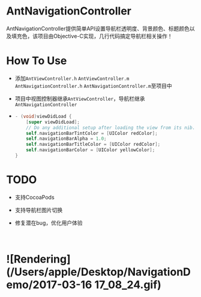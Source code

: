 # AntNavigationController

AntNavigationController提供简单API设置导航栏透明度、背景颜色、标题颜色以及填充色，该项目由Objective-C实现，几行代码搞定导航栏相关操作！

# How To Use

- 添加`AntViewController.h` `AntViewController.m  ` `AntNavigationController.h` `AntNavigationController.m`至项目中
- 项目中视图控制器继承`AntViewController`，导航栏继承 `AntNavigationController`

- ```Objective-C
  - (void)viewDidLoad {
      [super viewDidLoad];
      // Do any additional setup after loading the view from its nib.
      self.navigationBarTintColor = [UIColor redColor];
      self.navigationBarAlpha = 1.0;
      self.navigationBarTitleColor = [UIColor redColor];
      self.navigationBarColor = [UIColor yellowColor];
  }
  ```

# TODO

- 支持CocoaPods

- 支持导航栏图片切换

- 修复潜在bug，优化用户体验

  ​


![Rendering](/Users/apple/Desktop/NavigationDemo/2017-03-16 17_08_24.gif)
=======